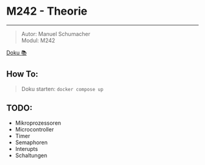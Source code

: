 # M242 - Theorie

---

> Autor: Manuel Schumacher <br>
> Modul: M242

[Doku 📚]()

## How To:

> Doku starten: `docker compose up`

## TODO:

-   Mikroprozessoren
-   Microcontroller
-   Timer
-   Semaphoren
-   Interupts
-   Schaltungen
